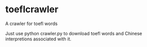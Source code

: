 # toeflcrawler
A crawler for toefl words

Just use python crawler.py to download toefl words and Chinese interpretions associated with it.
